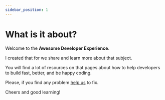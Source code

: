 ```yaml
---
sidebar_position: 1
---
```


# What is it about?

Welcome to the **Awesome Developer Experience**.

I created that for we share and learn more about that subject.


You will find a lot of resources on that pages about how to help developers to build fast, better, and be happy coding.

Please, if you find any problem [help us](https://github.com/angeliski/awesome-developer-experience/pulls) to fix.

Cheers and good learning!